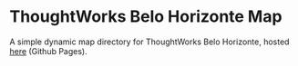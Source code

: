 # ThoughtWorks Belo Horizonte Map

A simple dynamic map directory for ThoughtWorks Belo Horizonte, hosted [here](brunotrecenti.com/bh-map) (Github Pages).
